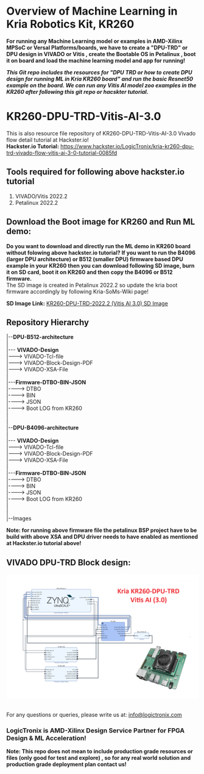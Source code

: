 # Overview of Machine Learning in Kria Robotics Kit, KR260
**For running any Machine Learning model or examples in AMD-Xilinx MPSoC or Versal Platforms/boards, we have to create a "DPU-TRD" or DPU design in VIVADO or Vitis , create the Bootable OS in Petalinux , boot it on board and load the machine learning model and app for running!**

***This Git repo includes the resources for "DPU TRD or how to create DPU design for running ML in Kria KR260 board" and run the basic Resnet50 example on the board. We can run any Vitis AI model zoo examples in the KR260 after following this git repo or hacskter tutorial.***

# KR260-DPU-TRD-Vitis-AI-3.0
This is also resource file repository of KR260-DPU-TRD-Vitis-AI-3.0 Vivado flow detail tutorial at Hackster.io! \
**Hackster.io Tutorial:** https://www.hackster.io/LogicTronix/kria-kr260-dpu-trd-vivado-flow-vitis-ai-3-0-tutorial-0085fd

## Tools required for following above hackster.io tutorial
1. VIVADO/Vitis 2022.2 
2. Petalinux 2022.2 

## Download the Boot image for KR260 and Run ML demo:
**Do you want to download and directly run the ML demo in KR260 board without folowing above hackster.io tutorial? If you want to run the B4096 (larger DPU architecture) or B512 (smaller DPU) firmware based DPU example in your KR260 then you can download following SD image, burn it on SD card, boot it on KR260 and then copy the B4096 or B512 firmware.** 
\
The SD image is created in Petalinux 2022.2 so update the kria boot firmware accordingly by following Kria-SoMs-Wiki page!

**SD Image Link:** [KR260-DPU-TRD-2022.2 (Vitis AI 3.0) SD Image](https://drive.google.com/file/d/1tRdoWkcW5G6yxVE_5qjON5FfCq9IKS6E/view?usp=sharing)


## Repository Hierarchy

|--**DPU-B512-architecture** \
| \
|--- **VIVADO-Design**\
|---> VIVADO-Tcl-file\
|---> VIVADO-Block-Design-PDF\
|---> VIVADO-XSA-File\
| \
|---**Firmware-DTBO-BIN-JSON** \
|----> DTBO \
|----> BIN \
|----> JSON \
|----> Boot LOG from KR260 \
| \
| \
|--**DPU-B4096-architecture**\
| \
|--- **VIVADO-Design** \
|---> VIVADO-Tcl-file \
|---> VIVADO-Block-Design-PDF \
|---> VIVADO-XSA-File \
| \
|---**Firmware-DTBO-BIN-JSON** \
|----> DTBO \
|----> BIN \
|----> JSON \
|----> Boot LOG from KR260 \
| \
|\
|--Images

**Note: for running above firmware file the petalinux BSP project have to be build with above XSA and DPU driver needs to have enabled as mentioned at Hackster.io tutorial above!**

## VIVADO DPU-TRD Block design:
![KR260-DPU-TRD](https://github.com/LogicTronixInc/KR260-DPU-TRD-Vitis-AI-3.0/blob/master/Images/KR260-DPU-TRD-Hackster-LogicTronix.png) 

\
For any questions or queries, please write us at: info@logictronix.com

### LogicTronix is AMD-Xilinx Design Service Partner for FPGA Design & ML Acceleration! 

**Note: This repo does not mean to include production grade resources or files (only good for test and explore) , so for any real world solution and production grade deployment plan contact us!**

